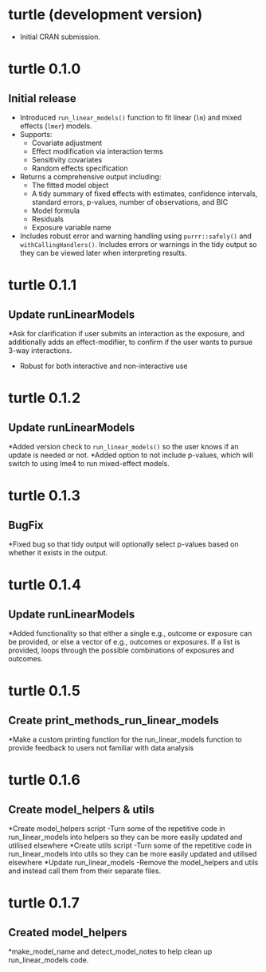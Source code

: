 # turtle (development version)

* Initial CRAN submission.

# turtle 0.1.0

## Initial release

* Introduced `run_linear_models()` function to fit linear (`lm`) and mixed effects (`lmer`) models.
* Supports:
  - Covariate adjustment
  - Effect modification via interaction terms
  - Sensitivity covariates
  - Random effects specification
* Returns a comprehensive output including:
  - The fitted model object
  - A tidy summary of fixed effects with estimates, confidence intervals, standard errors, p-values, number of observations, and BIC
  - Model formula
  - Residuals
  - Exposure variable name
* Includes robust error and warning handling using `purrr::safely()` and `withCallingHandlers()`. Includes errors or warnings in the tidy output so they can be viewed later when interpreting results.

# turtle 0.1.1

## Update runLinearModels

*Ask for clarification if user submits an interaction as the exposure, and additionally adds an effect-modifier, to confirm if the user wants to pursue 3-way interactions.
  - Robust for both interactive and non-interactive use

# turtle 0.1.2

## Update runLinearModels

*Added version check to `run_linear_models()` so the user knows if an update is needed or not.
*Added option to not include p-values, which will switch to using lme4 to run mixed-effect models.

# turtle 0.1.3

## BugFix

*Fixed bug so that tidy output will optionally select p-values based on whether it exists in the output.

# turtle 0.1.4

## Update runLinearModels

*Added functionality so that either a single e.g., outcome or exposure can be provided, or else a vector of e.g., outcomes or exposures. If a list is provided, loops through the possible combinations of exposures and outcomes.

# turtle 0.1.5

## Create print_methods_run_linear_models

*Make a custom printing function for the run_linear_models function to provide feedback to users not familiar with data analysis

# turtle 0.1.6

## Create model_helpers & utils

*Create model_helpers script
  -Turn some of the repetitive code in run_linear_models into helpers so they can be more easily updated and utilised elsewhere
*Create utils script
  -Turn some of the repetitive code in run_linear_models into utils so they can be more easily updated and utilised elsewhere
*Update run_linear_models
  -Remove the model_helpers and utils and instead call them from their separate files.
  
# turtle 0.1.7

## Created model_helpers

*make_model_name and detect_model_notes to help clean up run_linear_models code.
